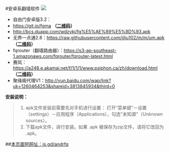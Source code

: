 #安卓系翻墙软件 ![](https://oq1gjg.bl3301.livefilestore.com/y2mSuMEjmc2kLjSiVLk0utoLnHrcfRJzDwwgf3pj_p6FfT4_DwRagPJMuj4WFMpFDM_fNJNHi168ueob9geZJG7vsHEZ1KDnblA99joeqIpWq2u1QHpUIaf9OuckwqYCjmx/google_android.png?psid=1)
* 自由门安卓版3.2：
 * https://git.io/fgma **（[二维码](https://camo.githubusercontent.com/51ccb53af2ccd6a429709aa7f6915b8720198fd1/687474703a2f2f646f6e6774616977616e672e636f6d2f6c6f632f696d616765732f71725f66676d612e706e67)）**
 * http://bcs.duapp.com/wdzykj/fg%E5%AE%89%E5%8D%93.apk
* 无界一点通2.8：https://raw.githubusercontent.com/jjliu102/m/m/um.apk **（[二维码](https://camo.githubusercontent.com/8acbf0ac9b56986677e892433b644d727e21ef60/687474703a2f2f6d2e77756a69656c69756c616e2e636f6d2f696d6167652f756d2e706e67)）**
* fqrouter（翻墙路由器）：https://s3-ap-southeast-1.amazonaws.com/fqrouter/fqrouter-latest.html
* 赛风：https://a248.e.akamai.net/f/1/1/1/www.psiphon.ca/zh/download.html **（[二维码](https://a248.e.akamai.net/f/1/1/1/www.psiphon.ca/images/android/android-download-qr.png)）**
* 聚缘阁代理V1：http://yun.baidu.com/wap/link?uk=1260464253&shareid=3813845934&third=0


**安装说明：**

> 1. apk文件安装前需要先对手机进行设置： 打开“菜单键”－设置（settings）－应用程序（Applications），勾选"未知源"（Unknown sources）。
> 2. 下载apk文件，进行安装。如果 .apk 被保存为zip文件，请将它改回为 .apk。

##[本页面短网址：is.gd/andrfq](http://is.gd/andrfq)